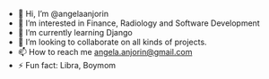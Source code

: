 - 👋 Hi, I’m @angelaanjorin
- 👀 I’m interested in Finance, Radiology and Software Development
- 🌱 I’m currently learning Django
- 💞️ I’m looking to collaborate on all kinds of projects.
- 📫 How to reach me angela.anjorin@gmail.com
- ⚡ Fun fact: Libra, Boymom

<!---
angelaanjorin/angelaanjorin is a ✨ special ✨ repository because its `README.md` (this file) appears on your GitHub profile.
You can click the Preview link to take a look at your changes.
--->
